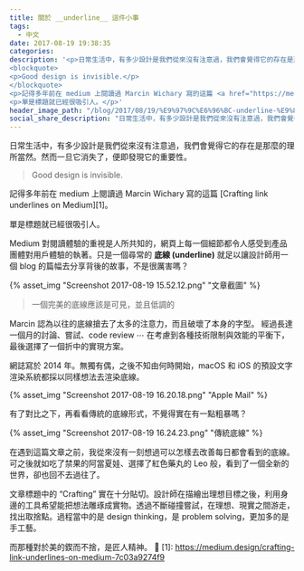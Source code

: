 ```yaml
---
title: 關於 __underline__ 這件小事
tags:
  - 中文
date: 2017-08-19 19:38:35
categories:
description: '<p>日常生活中，有多少設計是我們從來沒有注意過，我們會覺得它的存在是那麼的理所當然。然而一旦它消失了，便即發現它的重要性。</p>
<blockquote>
<p>Good design is invisible.</p>
</blockquote>
<p>記得多年前在 medium 上閱讀過 Marcin Wichary 寫的這篇 <a href="https://medium.design/crafting-link-underlines-on-medium-7c03a9274f9" target="_blank" rel="external">Crafting link underlines on Medium</a>。</p>
<p>單是標題就已經很吸引人。</p>'
header_image_path: "/blog/2017/08/19/%E9%97%9C%E6%96%BC-underline-%E9%80%99%E4%BB%B6%E5%B0%8F%E4%BA%8B/header_image.png"
social_share_description: "日常生活中，有多少設計是我們從來沒有注意過，我們會覺得它的存在是那麼的理所當然。然而一旦它消失了，便即發現它的重要性。"
---
```



日常生活中，有多少設計是我們從來沒有注意過，我們會覺得它的存在是那麼的理所當然。然而一旦它消失了，便即發現它的重要性。

> Good design is invisible.

記得多年前在 medium 上閱讀過 Marcin Wichary 寫的這篇 [Crafting link underlines on Medium][1]。

單是標題就已經很吸引人。

Medium 對閱讀體驗的重視是人所共知的，網頁上每一個細節都令人感受到產品團體對用戶體驗的執著。只是一個尋常的 **底線 (underline)** 就足以讓設計師用一個 blog 的篇幅去分享背後的故事，不是很厲害嗎？

{% asset_img "Screenshot 2017-08-19 15.52.12.png" "文章截圖" %}

> 一個完美的底線應該是可見，並且低調的   

Marcin 認為以往的底線搶去了太多的注意力，而且破壞了本身的字型。
經過長達一個月的討論、嘗試、code review ⋯ 在考慮到各種技術限制與效能的平衡下，最後選擇了一個折中的實現方案。

網誌寫於 2014 年。無獨有偶，之後不知由何時開始，macOS 和 iOS 的預設文字渲染系統都採以同樣想法去渲染底線。

{% asset_img "Screenshot 2017-08-19 16.20.18.png" "Apple Mail" %}

有了對比之下，再看看傳統的底線形式，不覺得實在有一點粗暴嗎？

{% asset_img "Screenshot 2017-08-19 16.24.23.png" "傳統底線" %}

在遇到這篇文章之前，我從來沒有一刻想過可以怎樣去改善每日都會看到的底線。可之後就如吃了禁果的阿當夏娃、選擇了紅色藥丸的 Leo 般，看到了一個全新的世界，卻也回不去過往了。

文章標題中的 “Crafting”  實在十分貼切。設計師在描繪出理想目標之後，利用身邊的工具希望能把想法雕琢成實物。透過不斷碰撞嘗試，在理想、現實之間游走，找出取捨點。過程當中的是 design thinking，是 problem solving，更加多的是手工藝。

而那種對於美的鍥而不捨，是匠人精神。

[1]:  https://medium.design/crafting-link-underlines-on-medium-7c03a9274f9

